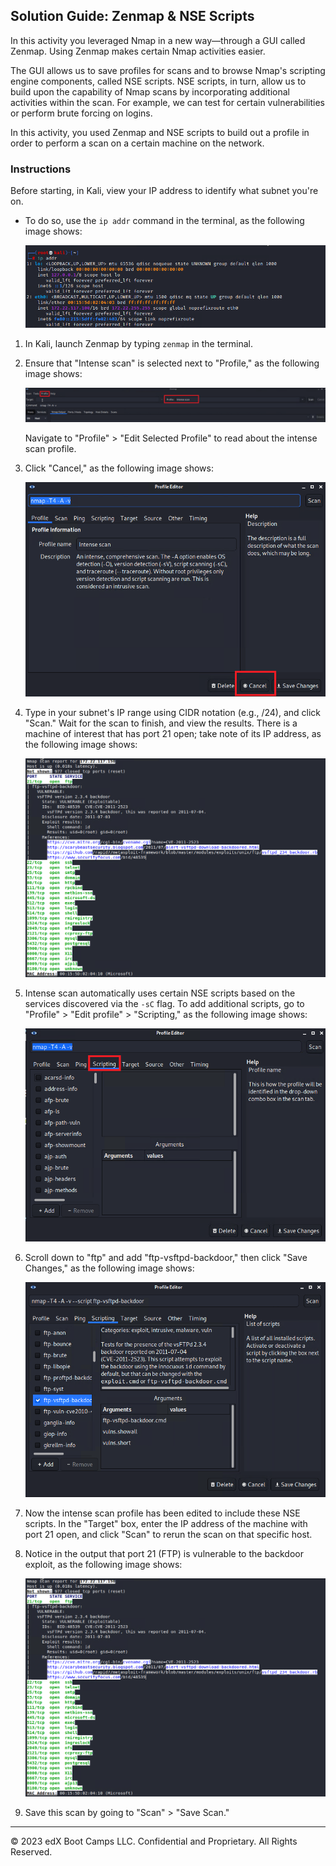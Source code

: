 ## Solution Guide: Zenmap & NSE Scripts

In this activity you leveraged Nmap in a new way&mdash;through a GUI called Zenmap. Using Zenmap makes certain Nmap activities easier. 

The GUI allows us to save profiles for scans and to browse Nmap's scripting engine components, called NSE scripts. NSE scripts, in turn, allow us to build upon the capability of Nmap scans by incorporating additional activities within the scan. For example, we can test for certain vulnerabilities or perform brute forcing on logins. 

In this activity, you used Zenmap and NSE scripts to build out a profile in order to perform a scan on a certain machine on the network.

### Instructions

Before starting, in Kali, view your IP address to identify what subnet you're on. 

- To do so, use the `ip addr` command in the terminal, as the following image shows:

    ![A screenshot depicts the results of the command in the terminal.](../../../images/nmap1.png)

1. In Kali, launch Zenmap by typing `zenmap` in the terminal.

2. Ensure that "Intense scan" is selected next to "Profile," as the following image shows:

    ![A screenshot depicts the Zenmap GUI.](../../../images/zenmap1.png)

    Navigate to "Profile" > "Edit Selected Profile" to read about the intense scan profile.

3. Click "Cancel," as the following image shows:

    ![A screenshot depicts the profile editor with the "Cancel" button highlighted.](../../../images/zenmap2.png)

4. Type in your subnet's IP range using CIDR notation (e.g., /24), and click "Scan." Wait for the scan to finish, and view the results. There is a machine of interest that has port 21 open; take note of its IP address, as the following image shows:

    ![A screenshot depicts the results of the scan.](../../../images/zenmap7.png)

5. Intense scan automatically uses certain NSE scripts based on the services discovered via the `-sC` flag. To add additional scripts, go to "Profile" > "Edit profile" > "Scripting," as the following image shows:

    ![A screenshot depicts the profile editor with the "Scripting" tab highlighted.](../../../images/zenmap3.png)

6. Scroll down to "ftp" and add "ftp-vsftpd-backdoor," then click "Save Changes," as the following image shows: 


    ![A screenshot depicts the list of scripts with one selected.](../../../images/zenmap6.PNG)

7. Now the intense scan profile has been edited to include these NSE scripts. In the "Target" box, enter the IP address of the machine with port 21 open, and click "Scan" to rerun the scan on that specific host.

8. Notice in the output that port 21 (FTP) is vulnerable to the backdoor exploit, as the following image shows:

    ![A screenshot depicts the results of the scan.](../../../images/zenmap7.png)

9. Save this scan by going to "Scan" > "Save Scan."

---
© 2023 edX Boot Camps LLC. Confidential and Proprietary. All Rights Reserved.



